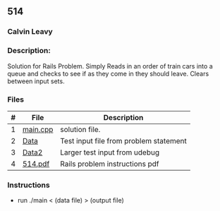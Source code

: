 ## 514
### Calvin Leavy
### Description:

Solution for Rails Problem. Simply Reads in an order of train cars into a queue and checks to see if as they come in they should leave. Clears between input sets.

### Files

|   #   | File                       | Description                                                |
| :---: | -------------------------- | ---------------------------------------------------------- |
|   1   | [main.cpp](./main.cpp)     | solution file.                                             |
|   2   | [Data](./Data)             | Test input file from problem statement                     |
|   3   | [Data2](./Data2)           | Larger test input from udebug                              |
|   4   | [514.pdf](./514.pdf)       | Rails problem instructions pdf                  |

### Instructions

- run ./main < (data file) > (output file)

